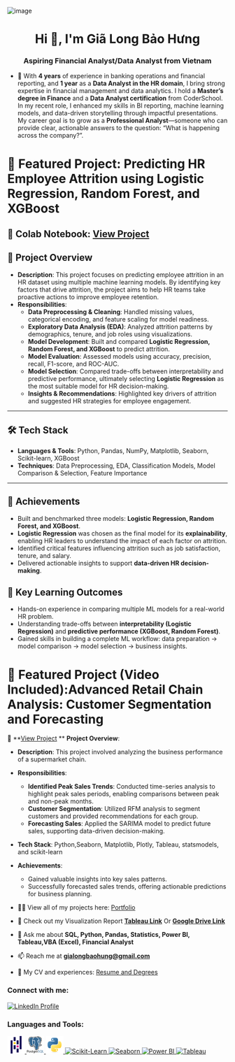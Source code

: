 <img width="5799" height="53" alt="image" src="https://github.com/user-attachments/assets/b0e3ebf8-fb10-44f4-8a77-58a7cfdb1295" /><h1 align="center">Hi 👋, I'm Giã Long Bảo Hưng</h1>
<h3 align="center">Aspiring Financial Analyst/Data Analyst from Vietnam</h3>

- 🌱 With **4 years** of experience in banking operations and financial reporting, and **1 year** as a **Data Analyst in the HR domain**, I bring strong expertise in financial management and data analytics. I hold a **Master’s degree in Finance** and a **Data Analyst certification** from CoderSchool. In my recent role, I enhanced my skills in BI reporting, machine learning models, and data-driven storytelling through impactful presentations. My career goal is to grow as a **Professional Analyst**—someone who can provide clear, actionable answers to the question: “What is happening across the company?”.
# **🔭 Featured Project: Predicting HR Employee Attrition using Logistic Regression, Random Forest, and XGBoost**
📌 **Colab Notebook**: [View Project](https://colab.research.google.com/drive/1xyV92cfD5dnvPfkA2DOrZ_7qteD8BeGa?usp=drive_link)
---
## 📖 Project Overview
- **Description**: This project focuses on predicting employee attrition in an HR dataset using multiple machine learning models. By identifying key factors that drive attrition, the project aims to help HR teams take proactive actions to improve employee retention.  
- **Responsibilities**:
  - **Data Preprocessing & Cleaning**: Handled missing values, categorical encoding, and feature scaling for model readiness.  
  - **Exploratory Data Analysis (EDA)**: Analyzed attrition patterns by demographics, tenure, and job roles using visualizations.  
  - **Model Development**: Built and compared **Logistic Regression, Random Forest, and XGBoost** to predict attrition.  
  - **Model Evaluation**: Assessed models using accuracy, precision, recall, F1-score, and ROC-AUC.  
  - **Model Selection**: Compared trade-offs between interpretability and predictive performance, ultimately selecting **Logistic Regression** as the most suitable model for HR decision-making.  
  - **Insights & Recommendations**: Highlighted key drivers of attrition and suggested HR strategies for employee engagement.  
---
## 🛠 Tech Stack
- **Languages & Tools**: Python, Pandas, NumPy, Matplotlib, Seaborn, Scikit-learn, XGBoost  
- **Techniques**: Data Preprocessing, EDA, Classification Models, Model Comparison & Selection, Feature Importance  
---
## 🌟 Achievements
- Built and benchmarked three models: **Logistic Regression, Random Forest, and XGBoost**.  
- **Logistic Regression** was chosen as the final model for its **explainability**, enabling HR leaders to understand the impact of each factor on attrition.  
- Identified critical features influencing attrition such as job satisfaction, tenure, and salary.  
- Delivered actionable insights to support **data-driven HR decision-making**.  
## 🎯 Key Learning Outcomes
- Hands-on experience in comparing multiple ML models for a real-world HR problem.  
- Understanding trade-offs between **interpretability (Logistic Regression)** and **predictive performance (XGBoost, Random Forest)**.  
- Gained skills in building a complete ML workflow: data preparation → model comparison → model selection → business insights.
# **🔭 Featured Project (Video Included):Advanced Retail Chain Analysis: Customer Segmentation and Forecasting**
📌 **[View Project](https://drive.google.com/drive/folders/1hxdhZYiACdo-qTNNRiJr5fgVIpUvOWbz?usp=drive_link)
**
  **Project Overview**:
  - **Description**: This project involved analyzing the business performance of a supermarket chain.
  - **Responsibilities**:
    - **Identified Peak Sales Trends**: Conducted time-series analysis to highlight peak sales periods, enabling comparisons between peak and non-peak months.
    - **Customer Segmentation**: Utilized RFM analysis to segment customers and provided recommendations for each group.
    - **Forecasting Sales**: Applied the SARIMA model to predict future sales, supporting data-driven decision-making.
  - **Tech Stack**: Python,Seaborn, Matplotlib, Plotly, Tableau, statsmodels, and scikit-learn
  - **Achievements**:
    - Gained valuable insights into key sales patterns.
    - Successfully forecasted sales trends, offering actionable predictions for business planning.

- 👨‍💻 View all of my projects here: [Portfolio](https://drive.google.com/drive/folders/1qs69MVIJVaHxqLAt6wNElZNWTdZJkQGM?usp=drive_link)
  
- 📝 Check out my Visualization Report **[Tableau Link](https://public.tableau.com/views/TradeOperationsReport-VIETBANK/Dashboard?:language=en-US&:sid=&:redirect=auth&:display_count=n&:origin=viz_share_link)** Or **[Google Drive Link](https://drive.google.com/drive/folders/19-XAWtyx2E5sihv74phzdo23xR3bFhkv?usp=drive_link)**

- 💬 Ask me about **SQL, Python, Pandas, Statistics, Power BI, Tableau,VBA (Excel), Financial Analyst**

- 📫 Reach me at **gialongbaohung@gmail.com**

- 📄 My CV and experiences: [Resume and Degrees](https://drive.google.com/drive/folders/1P_ANnLn5LX8IYO6x7Krj8JN_gDzdwCuz?usp=sharing)

<h3 align="left">Connect with me:</h3>
<p align="left">
<a href="https://linkedin.com/in/https://www.linkedin.com/in/gia-long-bao-hung/" target="blank"><img align="center" src="https://raw.githubusercontent.com/rahuldkjain/github-profile-readme-generator/master/src/images/icons/Social/linked-in-alt.svg" alt="LinkedIn Profile" height="30" width="40" /></a>
</p>

<h3 align="left">Languages and Tools:</h3>
<p align="left"> 
  <a href="https://pandas.pydata.org/" target="_blank" rel="noreferrer"> <img src="https://raw.githubusercontent.com/devicons/devicon/2ae2a900d2f041da66e950e4d48052658d850630/icons/pandas/pandas-original.svg" alt="Pandas" width="40" height="40"/> </a> 
  <a href="https://www.postgresql.org" target="_blank" rel="noreferrer"> <img src="https://raw.githubusercontent.com/devicons/devicon/master/icons/postgresql/postgresql-original-wordmark.svg" alt="PostgreSQL" width="40" height="40"/> </a> 
  <a href="https://www.python.org" target="_blank" rel="noreferrer"> <img src="https://raw.githubusercontent.com/devicons/devicon/master/icons/python/python-original.svg" alt="Python" width="40" height="40"/> </a> 
  <a href="https://scikit-learn.org/" target="_blank" rel="noreferrer"> <img src="https://upload.wikimedia.org/wikipedia/commons/0/05/Scikit_learn_logo_small.svg" alt="Scikit-Learn" width="40" height="40"/> </a> 
  <a href="https://seaborn.pydata.org/" target="_blank" rel="noreferrer"> <img src="https://seaborn.pydata.org/_images/logo-mark-lightbg.svg" alt="Seaborn" width="40" height="40"/> </a> 
  <a href="https://powerbi.microsoft.com/" target="_blank" rel="noreferrer"> <img src="https://upload.wikimedia.org/wikipedia/commons/c/cf/New_Power_BI_Logo.svg" alt="Power BI" width="40" height="40"/> </a> 
  <a href="https://www.tableau.com/" target="_blank" rel="noreferrer"> <img src="https://logos-world.net/wp-content/uploads/2021/10/Tableau-Emblem.png" alt="Tableau" width="40" height="40"/> </a>
</p>
